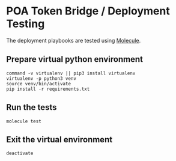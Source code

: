 # POA Token Bridge / Deployment Testing

The deployment playbooks are tested using [Molecule](https://molecule.readthedocs.io).

## Prepare virtual python environment

```
command -v virtualenv || pip3 install virtualenv
virtualenv -p python3 venv
source venv/bin/activate
pip install -r requirements.txt
```

## Run the tests

```
molecule test
```

## Exit the virtual environment

```
deactivate
```
